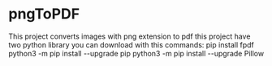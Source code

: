 # pngToPDF
This project converts images with png extension to pdf
this project have two python library you can download with this commands:
pip install fpdf
python3 -m pip install --upgrade pip
python3 -m pip install --upgrade Pillow
